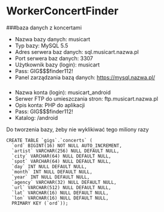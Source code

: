 # WorkerConcertFinder

###baza danych z koncertami 

* Nazwa bazy danych: musicart
* Typ bazy: MySQL 5.5
* Adres serwera baz danych: sql.musicart.nazwa.pl
* Port serwera baz danych: 3307
* Użytkownik bazy (login): musicart
* Pass: GIG$$$finder112!
* Panel zarządzania bazą danych: https://mysql.nazwa.pl/ 

###
* Nazwa konta (login): musicart_android
* Serwer FTP do umieszczania stron: ftp.musicart.nazwa.pl
* Opis konta:	PHP do aplikacji
* Pass: GIG$$$finder112!
* Katalog: /android 

Do tworzenia bazy, żeby nie wyklikiwać tego miliony razy 
```
CREATE TABLE `gigs`.`concerts` (
  `ord` BIGINT(16) NOT NULL AUTO_INCREMENT,
  `artist` VARCHAR(256) NULL DEFAULT NULL,
  `city` VARCHAR(64) NULL DEFAULT NULL,
  `spot` VARCHAR(64) NULL DEFAULT NULL,
  `day` INT NULL DEFAULT NULL,
  `month` INT NULL DEFAULT NULL,
  `year` INT NULL DEFAULT NULL,
  `agency` VARCHAR(32) NULL DEFAULT NULL,
  `url` VARCHAR(512) NULL DEFAULT NULL,
  `lat` VARCHAR(16) NULL DEFAULT NULL,
  `lon` VARCHAR(16) NULL DEFAULT NULL,
  PRIMARY KEY (`ord`));
```
